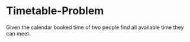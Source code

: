# Timetable-Problem
Given the calendar booked time of two people find all available time they can meet.

